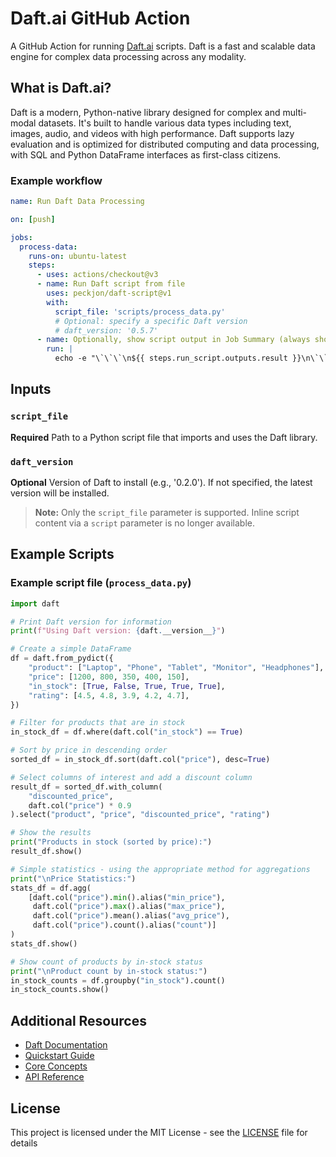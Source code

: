 # Daft.ai GitHub Action

A GitHub Action for running [Daft.ai](https://daft.ai/) scripts. Daft is a fast and scalable data engine for complex data processing across any modality.

## What is Daft.ai?

Daft is a modern, Python-native library designed for complex and multi-modal datasets. It's built to handle various data types including text, images, audio, and videos with high performance. Daft supports lazy evaluation and is optimized for distributed computing and data processing, with SQL and Python DataFrame interfaces as first-class citizens.

### Example workflow

```yaml
name: Run Daft Data Processing

on: [push]

jobs:
  process-data:
    runs-on: ubuntu-latest
    steps:
      - uses: actions/checkout@v3
      - name: Run Daft script from file
        uses: peckjon/daft-script@v1
        with:
          script_file: 'scripts/process_data.py'
          # Optional: specify a specific Daft version
          # daft_version: '0.5.7'
      - name: Optionally, show script output in Job Summary (always shown in log)
        run: |
          echo -e "\`\`\`\n${{ steps.run_script.outputs.result }}\n\`\`\`" >> $GITHUB_STEP_SUMMARY
```

## Inputs

### `script_file`

**Required** Path to a Python script file that imports and uses the Daft library.

### `daft_version`

**Optional** Version of Daft to install (e.g., '0.2.0'). If not specified, the latest version will be installed.

> **Note:** Only the `script_file` parameter is supported. Inline script content via a `script` parameter is no longer available.

## Example Scripts

### Example script file (`process_data.py`)

```python
import daft

# Print Daft version for information
print(f"Using Daft version: {daft.__version__}")

# Create a simple DataFrame
df = daft.from_pydict({
    "product": ["Laptop", "Phone", "Tablet", "Monitor", "Headphones"],
    "price": [1200, 800, 350, 400, 150],
    "in_stock": [True, False, True, True, True],
    "rating": [4.5, 4.8, 3.9, 4.2, 4.7],
})

# Filter for products that are in stock
in_stock_df = df.where(daft.col("in_stock") == True)

# Sort by price in descending order
sorted_df = in_stock_df.sort(daft.col("price"), desc=True)

# Select columns of interest and add a discount column
result_df = sorted_df.with_column(
    "discounted_price", 
    daft.col("price") * 0.9
).select("product", "price", "discounted_price", "rating")

# Show the results
print("Products in stock (sorted by price):")
result_df.show()

# Simple statistics - using the appropriate method for aggregations
print("\nPrice Statistics:")
stats_df = df.agg(
    [daft.col("price").min().alias("min_price"),
     daft.col("price").max().alias("max_price"),
     daft.col("price").mean().alias("avg_price"),
     daft.col("price").count().alias("count")]
)
stats_df.show()

# Show count of products by in-stock status
print("\nProduct count by in-stock status:")
in_stock_counts = df.groupby("in_stock").count()
in_stock_counts.show()
```

## Additional Resources

- [Daft Documentation](https://docs.getdaft.io/)
- [Quickstart Guide](https://docs.getdaft.io/en/stable/quickstart/)
- [Core Concepts](https://docs.getdaft.io/en/stable/core_concepts/)
- [API Reference](https://docs.getdaft.io/en/stable/api/)

## License

This project is licensed under the MIT License - see the [LICENSE](LICENSE) file for details